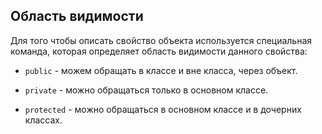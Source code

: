 ## Область видимости

Для того чтобы описать свойство объекта используется специальная команда, которая определяет область видимости данного свойства:

- `public` - можем обращать в классе и вне класса, через объект.

- `private` - можно обращаться только в основном классе.

- `protected` - можно обращаться в основном классе и в дочерних классах.

